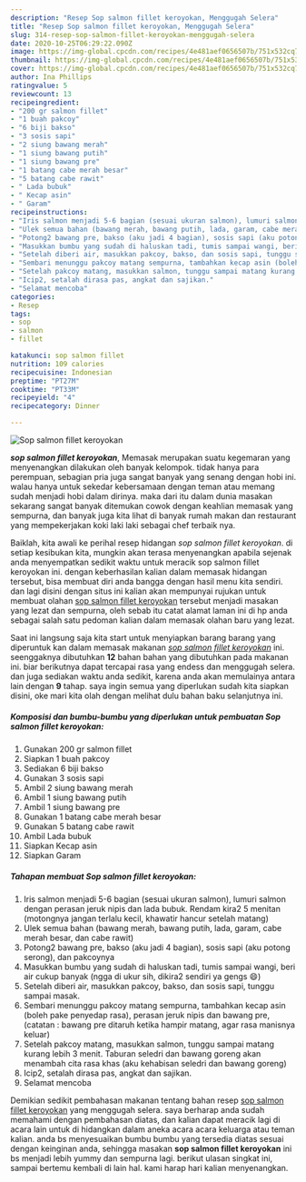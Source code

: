 ```yaml
---
description: "Resep Sop salmon fillet keroyokan, Menggugah Selera"
title: "Resep Sop salmon fillet keroyokan, Menggugah Selera"
slug: 314-resep-sop-salmon-fillet-keroyokan-menggugah-selera
date: 2020-10-25T06:29:22.090Z
image: https://img-global.cpcdn.com/recipes/4e481aef0656507b/751x532cq70/sop-salmon-fillet-keroyokan-foto-resep-utama.jpg
thumbnail: https://img-global.cpcdn.com/recipes/4e481aef0656507b/751x532cq70/sop-salmon-fillet-keroyokan-foto-resep-utama.jpg
cover: https://img-global.cpcdn.com/recipes/4e481aef0656507b/751x532cq70/sop-salmon-fillet-keroyokan-foto-resep-utama.jpg
author: Ina Phillips
ratingvalue: 5
reviewcount: 13
recipeingredient:
- "200 gr salmon fillet"
- "1 buah pakcoy"
- "6 biji bakso"
- "3 sosis sapi"
- "2 siung bawang merah"
- "1 siung bawang putih"
- "1 siung bawang pre"
- "1 batang cabe merah besar"
- "5 batang cabe rawit"
- " Lada bubuk"
- " Kecap asin"
- " Garam"
recipeinstructions:
- "Iris salmon menjadi 5-6 bagian (sesuai ukuran salmon), lumuri salmon dengan perasan jeruk nipis dan lada bubuk. Rendam kira2 5 menitan (motongnya jangan terlalu kecil, khawatir hancur setelah matang)"
- "Ulek semua bahan (bawang merah, bawang putih, lada, garam, cabe merah besar, dan cabe rawit)"
- "Potong2 bawang pre, bakso (aku jadi 4 bagian), sosis sapi (aku potong serong), dan pakcoynya"
- "Masukkan bumbu yang sudah di haluskan tadi, tumis sampai wangi, beri air cukup banyak (ngga di ukur sih, dikira2 sendiri ya gengs 😄)"
- "Setelah diberi air, masukkan pakcoy, bakso, dan sosis sapi, tunggu sampai masak."
- "Sembari menunggu pakcoy matang sempurna, tambahkan kecap asin (boleh pake penyedap rasa), perasan jeruk nipis dan bawang pre, (catatan : bawang pre ditaruh ketika hampir matang, agar rasa manisnya keluar)"
- "Setelah pakcoy matang, masukkan salmon, tunggu sampai matang kurang lebih 3 menit. Taburan seledri dan bawang goreng akan menambah cita rasa khas (aku kehabisan seledri dan bawang goreng)"
- "Icip2, setalah dirasa pas, angkat dan sajikan."
- "Selamat mencoba"
categories:
- Resep
tags:
- sop
- salmon
- fillet

katakunci: sop salmon fillet 
nutrition: 109 calories
recipecuisine: Indonesian
preptime: "PT27M"
cooktime: "PT33M"
recipeyield: "4"
recipecategory: Dinner

---
```



![Sop salmon fillet keroyokan](https://img-global.cpcdn.com/recipes/4e481aef0656507b/751x532cq70/sop-salmon-fillet-keroyokan-foto-resep-utama.jpg)

<b><i>sop salmon fillet keroyokan</i></b>, Memasak merupakan suatu kegemaran yang menyenangkan dilakukan oleh banyak kelompok. tidak hanya para perempuan, sebagian pria juga sangat banyak yang senang dengan hobi ini. walau hanya untuk sekedar kebersamaan dengan teman atau memang sudah menjadi hobi dalam dirinya. maka dari itu dalam dunia masakan sekarang sangat banyak ditemukan cowok dengan keahlian memasak yang sempurna, dan banyak juga kita lihat di banyak rumah makan dan restaurant yang mempekerjakan koki laki laki sebagai chef terbaik nya.

Baiklah, kita awali ke perihal resep hidangan <i>sop salmon fillet keroyokan</i>. di setiap kesibukan kita, mungkin akan terasa menyenangkan apabila sejenak anda menyempatkan sedikit waktu untuk meracik sop salmon fillet keroyokan ini. dengan keberhasilan kalian dalam memasak hidangan tersebut, bisa membuat diri anda bangga dengan hasil menu kita sendiri. dan lagi disini dengan situs ini kalian akan mempunyai rujukan untuk membuat olahan <u>sop salmon fillet keroyokan</u> tersebut menjadi masakan yang lezat dan sempurna, oleh sebab itu catat alamat laman ini di hp anda sebagai salah satu pedoman kalian dalam memasak olahan baru yang lezat.




Saat ini langsung saja kita start untuk menyiapkan barang barang yang diperuntuk kan dalam memasak makanan <u><i>sop salmon fillet keroyokan</i></u> ini. seenggaknya dibutuhkan <b>12</b> bahan bahan yang dibutuhkan pada makanan ini. biar berikutnya dapat tercapai rasa yang endess dan menggugah selera. dan juga sediakan waktu anda sedikit, karena anda akan memulainya antara lain dengan <b>9</b> tahap. saya ingin semua yang diperlukan sudah kita siapkan disini, oke mari kita olah dengan melihat dulu bahan baku selanjutnya ini.

<!--inarticleads1-->

##### Komposisi dan bumbu-bumbu yang diperlukan untuk pembuatan Sop salmon fillet keroyokan:

1. Gunakan 200 gr salmon fillet
1. Siapkan 1 buah pakcoy
1. Sediakan 6 biji bakso
1. Gunakan 3 sosis sapi
1. Ambil 2 siung bawang merah
1. Ambil 1 siung bawang putih
1. Ambil 1 siung bawang pre
1. Gunakan 1 batang cabe merah besar
1. Gunakan 5 batang cabe rawit
1. Ambil  Lada bubuk
1. Siapkan  Kecap asin
1. Siapkan  Garam




<!--inarticleads2-->

##### Tahapan membuat Sop salmon fillet keroyokan:

1. Iris salmon menjadi 5-6 bagian (sesuai ukuran salmon), lumuri salmon dengan perasan jeruk nipis dan lada bubuk. Rendam kira2 5 menitan (motongnya jangan terlalu kecil, khawatir hancur setelah matang)
1. Ulek semua bahan (bawang merah, bawang putih, lada, garam, cabe merah besar, dan cabe rawit)
1. Potong2 bawang pre, bakso (aku jadi 4 bagian), sosis sapi (aku potong serong), dan pakcoynya
1. Masukkan bumbu yang sudah di haluskan tadi, tumis sampai wangi, beri air cukup banyak (ngga di ukur sih, dikira2 sendiri ya gengs 😄)
1. Setelah diberi air, masukkan pakcoy, bakso, dan sosis sapi, tunggu sampai masak.
1. Sembari menunggu pakcoy matang sempurna, tambahkan kecap asin (boleh pake penyedap rasa), perasan jeruk nipis dan bawang pre, (catatan : bawang pre ditaruh ketika hampir matang, agar rasa manisnya keluar)
1. Setelah pakcoy matang, masukkan salmon, tunggu sampai matang kurang lebih 3 menit. Taburan seledri dan bawang goreng akan menambah cita rasa khas (aku kehabisan seledri dan bawang goreng)
1. Icip2, setalah dirasa pas, angkat dan sajikan.
1. Selamat mencoba




Demikian sedikit pembahasan makanan tentang bahan resep <u>sop salmon fillet keroyokan</u> yang menggugah selera. saya berharap anda sudah memahami dengan pembahasan diatas, dan kalian dapat meracik lagi di acara lain untuk di hidangkan dalam aneka acara acara keluarga atau teman kalian. anda bs menyesuaikan bumbu bumbu yang tersedia diatas sesuai dengan keinginan anda, sehingga masakan <b>sop salmon fillet keroyokan</b> ini bs menjadi lebih yummy dan sempurna lagi. berikut ulasan singkat ini, sampai bertemu kembali di lain hal. kami harap hari kalian menyenangkan.
